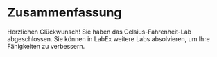 # Zusammenfassung

Herzlichen Glückwunsch! Sie haben das Celsius-Fahrenheit-Lab abgeschlossen. Sie können in LabEx weitere Labs absolvieren, um Ihre Fähigkeiten zu verbessern.
